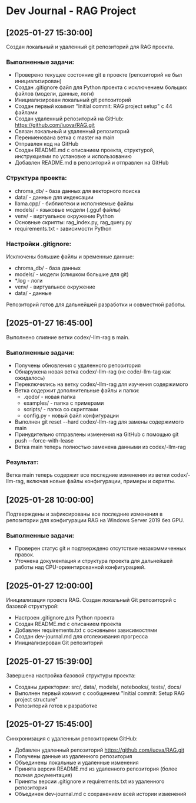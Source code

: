 # Dev Journal - RAG Project

## [2025-01-27 15:30:00]
Создан локальный и удаленный git репозиторий для RAG проекта.

### Выполненные задачи:
- Проверено текущее состояние git в проекте (репозиторий не был инициализирован)
- Создан .gitignore файл для Python проекта с исключением больших файлов (модели, данные, логи)
- Инициализирован локальный git репозиторий
- Создан первый коммит "Initial commit: RAG project setup" с 44 файлами
- Создан удаленный репозиторий на GitHub: https://github.com/iuova/RAG.git
- Связан локальный и удаленный репозиторий
- Переименована ветка с master на main
- Отправлен код на GitHub
- Создан README.md с описанием проекта, структурой, инструкциями по установке и использованию
- Добавлен README.md в репозиторий и отправлен на GitHub

### Структура проекта:
- chroma_db/ - база данных для векторного поиска
- data/ - данные для индексации  
- llama.cpp/ - библиотеки и исполняемые файлы
- models/ - языковые модели (.gguf файлы)
- venv/ - виртуальное окружение Python
- Основные скрипты: rag_index.py, rag_query.py
- requirements.txt - зависимости Python

### Настройки .gitignore:
Исключены большие файлы и временные данные:
- chroma_db/ - база данных
- models/ - модели (слишком большие для git)
- *.log - логи
- venv/ - виртуальное окружение
- data/ - данные

Репозиторий готов для дальнейшей разработки и совместной работы.

## [2025-01-27 16:45:00]
Выполнено слияние ветки codex/-llm-rag в main.

### Выполненные задачи:
- Получены обновления с удаленного репозитория
- Обнаружена новая ветка codex/-llm-rag (не code/-llm-tag как ожидалось)
- Переключились на ветку codex/-llm-rag для изучения содержимого
- Ветка содержит дополнительные файлы и папки:
  - .qodo/ - новая папка
  - examples/ - папка с примерами
  - scripts/ - папка со скриптами  
  - config.py - новый файл конфигурации
- Выполнен git reset --hard codex/-llm-rag для замены содержимого main
- Принудительно отправлены изменения на GitHub с помощью git push --force-with-lease
- Ветка main теперь полностью заменена данными из codex/-llm-rag

### Результат:
Ветка main теперь содержит все последние изменения из ветки codex/-llm-rag, включая новые файлы конфигурации, примеры и скрипты.

## [2025-01-28 10:00:00]
Подтверждены и зафиксированы все последние изменения в репозитории для конфигурации RAG на Windows Server 2019 без GPU.

### Выполненные задачи:
- Проверен статус git и подтверждено отсутствие незакоммиченных правок.
- Уточнена документация и структура проекта для дальнейшей работы над CPU-ориентированной конфигурацией.

## [2025-01-27 12:00:00]
Инициализация проекта RAG. Создан локальный Git репозиторий с базовой структурой:
- Настроен .gitignore для Python проекта
- Создан README.md с описанием проекта
- Добавлен requirements.txt с основными зависимостями
- Создан dev-journal.md для отслеживания прогресса
- Инициализирован Git репозиторий

## [2025-01-27 15:39:00]
Завершена настройка базовой структуры проекта:
- Созданы директории: src/, data/, models/, notebooks/, tests/, docs/
- Выполнен первый коммит с сообщением "Initial commit: Setup RAG project structure"
- Репозиторий готов к разработке

## [2025-01-27 15:45:00]
Синхронизация с удаленным репозиторием GitHub:
- Добавлен удаленный репозиторий https://github.com/iuova/RAG.git
- Получены данные из удаленного репозитория
- Объединены локальные и удаленные изменения
- Принята версия README.md из удаленного репозитория (более полная документация)
- Приняты версии .gitignore и requirements.txt из удаленного репозитория
- Объединен dev-journal.md с сохранением всей истории изменений

